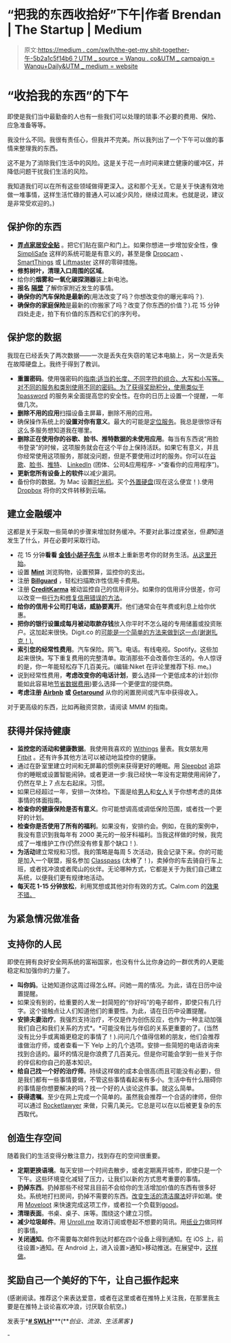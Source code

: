 # “把我的东西收拾好”下午|作者 Brendan | The Startup | Medium

> 原文:[https://medium . com/swlh/the-get-my shit-together-午-5b2a1c5f14b6？UTM _ source = Wanqu . co&UTM _ campaign = Wanqu+Daily&UTM _ medium = website](https://medium.com/swlh/the-get-my-shit-together-afternoon-5b2a1c5f14b6?utm_source=wanqu.co&utm_campaign=Wanqu+Daily&utm_medium=website)

# “收拾我的东西”的下午

即使是我们当中最勤奋的人也有一些我们可以处理的琐事:不必要的费用、保险、应急准备等等。

我没什么不同。我很有责任心，但我并不完美。所以我列出了一个下午可以做的事情来整理我的东西。

这不是为了消除我们生活中的风险。这是关于花一点时间来建立健康的缓冲区，并降低问题干扰我们生活的风险。

我知道我们可以在所有这些领域做得更深入。这和那个无关。它是关于快速有效地做一堆事情，这样生活忙碌的普通人可以减少风险，继续过周末。也就是说，建议是非常受欢迎的。)

## 保护你的东西

*   [**弄点家居安全贴**](http://smile.amazon.com/Burglar-Security-System-Static-Stickers/dp/B002M4MVG8?sa-no-redirect=1) 。把它们贴在窗户和门上。如果你想进一步增加安全性，像 [SimpliSafe](http://simplisafe.com/) 这样的系统可能是有意义的，甚至是像 [Dropcam](http://dropcam.com) 、 [SmartThings](http://smartthings.com) 或 [Liftmaster](http://smile.amazon.com/LiftMaster-888LM-Security-Upgrades-Previous/dp/B00B8BFG0O?sa-no-redirect=1) 这样的零碎措施。
*   **修剪树叶，清理入口周围的区域**。
*   给你的**烟雾和一氧化碳探测器**装上新电池。
*   **报名** [**隔壁**](https://nextdoor.com/) 了解你家附近发生的事情。
*   **确保你的汽车保险是最新的**(用法改变了吗？你想改变你的曝光率吗？).
*   **确保你的家庭保险**是最新的(你搬家了吗？改变了你东西的价值？).花 15 分钟四处走走，拍下有价值的东西和它们的序列号。

## 保护您的数据

我现在已经丢失了两次数据——一次是丢失在失窃的笔记本电脑上，另一次是丢失在故障硬盘上。我终于得到了教训。

*   **重置密码**。使用强密码的[指南:适当的长度、不同字符的组合、大写和小写等。对不同的服务和类别使用不同的密码。为了获得奖励积分，使用类似于](https://strongpasswordgenerator.com/) [1password](https://agilebits.com/onepassword) 的服务来全面提高您的安全性。在你的日历上设置一个提醒，一年做几次。
*   **删除不用的应用**扫描设备主屏幕，删除不用的应用。
*   确保操作系统上的**设置对你有意义**。最大的可能是[定位服务](https://support.apple.com/en-us/HT203033)。我总是很惊讶有这么多服务想知道我在哪里。
*   **删除正在使用你的谷歌、脸书、推特数据的未使用应用**。每当有东西说“用脸书登录”的时候，这项服务就会在这个平台上保持活跃。如果它有意义，并且你经常使用这项服务，那就没问题，但是不要使用过时的服务。你可以在[谷歌](https://security.google.com/settings/security/permissions)、[脸书](https://www.facebook.com/settings?tab=applications)、[推特](https://twitter.com/settings/applications)、 [LinkedIn](https://www.linkedin.com/settings/) (团体、公司&应用程序- >“查看你的应用程序”)。
*   **更新您所有设备上的软件**以减少漏洞。
*   备份你的数据。为 Mac 设置[时光机](https://support.apple.com/en-us/HT201250)。买个[外置硬盘](http://smile.amazon.com/Seagate-Expansion-Desktop-External-STEB5000100/dp/B00TKFEEBW/ref=sr_1_3?s=pc&ie=UTF8&qid=1443989159&sr=1-3&keywords=external+hard+drive)(现在这么便宜！).使用 [Dropbox](http://dropbox.com) 将你的文件转移到云端。

## 建立金融缓冲

这都是关于采取一些简单的步骤来增加财务缓冲。不要对此事过度紧张，但*要*知道发生了什么，并在必要时采取行动。

*   花 15 分钟**看看** [**金钱小胡子先生**](http://www.mrmoneymustache.com/) 从根本上重新思考你的财务生活。[从这里开始](http://www.mrmoneymustache.com/2013/02/22/getting-rich-from-zero-to-hero-in-one-blog-post/)。
*   设置 [**Mint**](http://mint.com) 浏览购物，设置预算，监控你的支出。
*   注册 [**Billguard**](http://billguard.com) ，轻松扫描欺诈性信用卡费用。
*   注册 [**CreditKarma**](http://creditkarma.com) 被动监控自己的信用评分。如果你的信用评分很差，你可以改变一些[行为](http://www.myfico.com/crediteducation/improveyourscore.aspx)和[修复信用错误的方法](https://www.creditkarma.com/article/dispute-credit-report-errors)。
*   **给你的信用卡公司打电话，威胁要离开**。他们通常会在年费或利息上给你优惠。
*   **把你的银行设置成每月被动取款存钱**放入你平时不怎么碰的专用储蓄或投资账户。这加起来很快。Digit.co 的[可能是一个简单的方法来做到这一点(谢谢扎克！).](http://digit.co)
*   **索引您的经常性费用**。汽车保险。网飞。电话。有线电视。Spotify。这些加起来很快。写下重复费用的完整清单。取消那些不会改善你生活的。令人惊讶的是，你一年能轻松存下几百美元。(编辑:Niket 在评论里推荐下标. me。)
*   说到经常性费用，**考虑改变你的电话计划**，要么选择一个更低成本的计划(你能如此容易地[节省数据费用](http://www.pcadvisor.co.uk/how-to/apple/how-minimise-data-used-on-iphone-image-3508626/))要么选择一个更便宜的提供商。
*   **考虑注册** [**Airbnb**](http://airbnb.com) **或** [**Getaround**](http://getaround.com) 从你的闲置房间或汽车中获得收入。

对于更高级的东西，比如再融资贷款，请阅读 MMM 的指南。

## 获得并保持健康

*   **监控您的活动和健康数据**。我使用我喜欢的 [Withings](http://withings.com) 量表。我女朋友用 [Fitbit](http://fitbit.com) 。还有许多其他方法可以被动地监控你的健康。
*   通过在卧室里建立时间和无屏幕的惯例来获得更好的睡眠。用 [Sleepbot](https://mysleepbot.com/) 追踪你的睡眠或设置智能闹钟。或者更进一步:我已经快一年没有定期使用闹钟了，仍然在早上 7 点左右起床。习惯。
*   如果已经超过一年，安排一次体检。下面是给[男人](http://www.mensfitness.com/training/check-ups-every-guy-needs)和[女人](http://www.everydayhealth.com/womens-health/10-screenings-all-women-should-have.aspx)关于你想考虑的具体事情的体面指南。
*   **检查你的健康保险是否有意义**。你可能想调高或调低保险范围，或者找一个更好的计划。
*   **检查你是否使用了所有的福利**。如果没有，安排约会。例如，在我的案例中，我没有意识到我每年有 2000 美元的一般牙科福利。当我这样做的时候，我完成了一堆维护工作(仍然没有修复那个缺口！).
*   **为活动**建立常规和习惯。我的策略是每周 5 次活动，我会记录下来。你的可能是加入一个联盟，报名参加 [Classpass](http://classpass.com) (太棒了！)，卖掉你的车去骑自行车上班，或者找冲浪或者爬山的伙伴。无论哪种方式，它都是关于为我们自己建立系统，以便我们更有规律地活动。
*   **每天花 1-15 分钟放松**，利用冥想或其他对你有效的方式。Calm.com 的[效果不错。](http://calm.com)

## 为紧急情况做准备

## 支持你的人民

即使在拥有良好安全网系统的富裕国家，也没有什么比你身边的一群优秀的人更能稳定和加强你的力量了。

*   **叫你妈**。让她知道你这周过得怎么样。问她一周的情况。为此，请在日历中设置提醒。
*   如果没有别的，给重要的人发一封简短的“你好吗”的电子邮件，即使只有几行字。这个接触点让人们知道他们的重要性。为此，请在日历中设置提醒。
*   **安排夫妻治疗**。我强烈支持治疗，不仅是作为创伤反应，也作为一种主动加强我们自己和我们关系的方式*。*可能没有比与伴侣的关系更重要的了。(当然没有比分手或离婚更稳定的事情了！).问问几个值得信赖的朋友，他们会推荐谁做治疗师，或者查看一下 Yelp 上的几个选项。安排一些简短的电话咨询来找到合适的。最坏的情况是你浪费了几百美元。但是你可能会学到一些关于你的伴侣和你自己的基本知识。
*   **给自己找一个好的治疗师**。持续这样做的成本会很高(而且可能没有必要)，但是我们都有一些事情要做，不管这些事情看起来有多小。生活中有什么阻碍你的事情是你想要解决的吗？找一个好的人谈论这件事。就这么简单。
*   **获得遗嘱**。至少在网上完成一个简单的。虽然我会推荐一个合适的律师，但你可以通过 [Rocketlawyer](http://rocketlawyer.com) 来做，只需几美元。它总是可以在以后被更复杂的东西取代。

## 创造生存空间

随着我们的生活变得分散注意力，找到存在的空间很重要。

*   **定期更换语境**。每天安排一个时间去散步，或者定期离开城市，即使只是一个下午。这些环境变化减轻了压力，让我们以新的方式思考重要的事情。
*   **扔掉东西**。扔掉那些不经常且目前不会给你的生活增加价值的东西有很多好处。系统地打扫房间，扔掉不需要的东西。[改变生活的清洁魔法](http://smile.amazon.com/The-Life-Changing-Magic-Tidying-Decluttering/dp/1607747308?sa-no-redirect=1)好评如潮。使用 [Moveloot](http://moveloot.com) 来快速完成这项工作，或者拉一个负载到[good](http://goodwill.com)。
*   **清理表面**。书桌、桌子、床等。围绕这个建立习惯。
*   **减少垃圾邮件**。用 [Unroll.me](http://unroll.me) 取消订阅或卷起不想要的简讯。用[纸业力](https://www.paperkarma.com/)做同样的事情。
*   **关闭通知**。你不需要每次邮件到达时都在四个设备上得到通知。在 iOS 上，前往设置>通知。在 Android 上，进入设置>通知>移动推送。在展望中，[这样做](https://www.google.com/webhp?sourceid=chrome-instant&ion=1&espv=2&ie=UTF-8#q=outlook%20turn%20off%20notifications)。

## 奖励自己一个美好的下午，让自己振作起来

(感谢阅读。推荐这个来表达爱意，或者在这里或者在推特上关注我，在那里我主要是在推特上谈论喜欢冲浪，讨厌联合航空。)



发表于*[**# SWLH**](https://medium.com/swlh)***(****创业、流浪、生活黑客* ***)****

*-*

